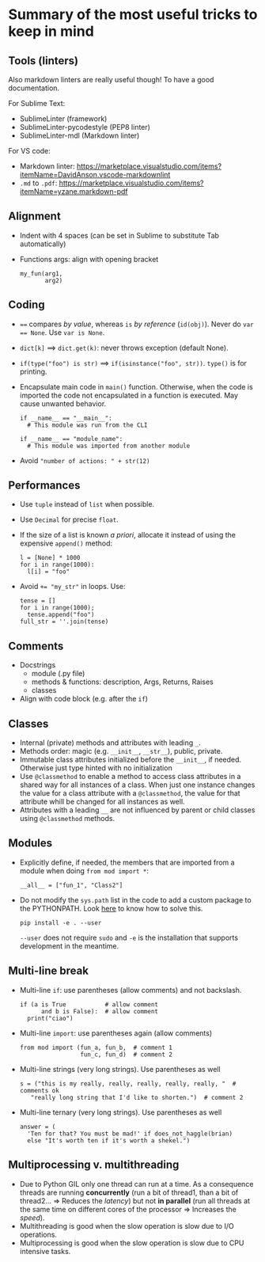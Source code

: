 # Summary of the most useful tricks to keep in mind
 
## Tools (linters)
Also markdown linters are really useful though!
To have a good documentation.
 
For Sublime Text:
 
* SublimeLinter (framework)
* SublimeLinter-pycodestyle (PEP8 linter)
* SublimeLinter-mdl (Markdown linter)

For VS code:

* Markdown linter: https://marketplace.visualstudio.com/items?itemName=DavidAnson.vscode-markdownlint
* `.md` to `.pdf`: https://marketplace.visualstudio.com/items?itemName=yzane.markdown-pdf
 
## Alignment
 
* Indent with 4 spaces (can be set in Sublime to substitute Tab automatically)
* Functions args: align with opening bracket
 
  ```
  my_fun(arg1,
         arg2)
  ```
 
## Coding
 
* `==` compares *by value*, whereas `is` *by reference* (`id(obj)`).
  Never do `var == None`. Use `var is None`.
* `dict[k]` ==> `dict.get(k)`: never throws exception (default None).
* `if(type("foo") is str)` ==> `if(isinstance("foo", str))`. `type()` is for printing.
* Encapsulate main code in `main()` function. Otherwise, when the code is imported
  the code not encapsulated in a function is executed. May cause unwanted behavior.
 
  ```
  if __name__ == "__main__":
    # This module was run from the CLI
 
  if __name__ == "module_name":
    # This module was imported from another module
  ```
 
* Avoid `"number of actions: " + str(12)`
 
## Performances
 
* Use `tuple` instead of `list` when possible.
* Use `Decimal` for precise `float`.
* If the size of a list is known *a priori*, allocate it instead of using the
  expensive `append()` method:
 
  ```
  l = [None] * 1000
  for i in range(1000):
    l[i] = "foo"
  ```
 
* Avoid `+= "my_str"` in loops. Use:
 
  ```
  tense = []
  for i in range(1000);
    tense.append("foo")
  full_str = ''.join(tense)
  ```
 
## Comments
 
* Docstrings
  * module (.py file)
  * methods & functions: description, Args, Returns, Raises
  * classes
* Align with code block (e.g. after the `if`)
 
## Classes
 
* Internal (private) methods and attributes with leading `_`.
* Methods order: magic (e.g. `__init__`, `__str__`), public, private.
* Immutable class attributes initialized before the `__init__`, if needed.
  Otherwise just type hinted with no initialization
* Use `@classmethod` to enable a method to access class attributes in a shared way
  for all instances of a class. When just one instance changes the value for a
  class attribute with a `@classmethod`, the value for that attribute whill be
  changed for all instances as well.
* Attributes with a leading `__` are not influenced by parent or child classes
  using `@classmethod` methods.
 
## Modules
 
* Explicitly define, if needed, the members that are imported from a module when
  doing `from mod import *`:
 
  ```
  __all__ = ["fun_1", "Class2"]
  ```
 
* Do not modify the `sys.path` list in the code to add a custom package to
  the PYTHONPATH. Look [here](https://stackoverflow.com/questions/19048732/python-setup-py-develop-vs-install) to know how to solve this.
 
  ```
  pip install -e . --user
  ```
 
  `--user` does not require `sudo` and `-e` is the installation that supports development
  in the meantime.
 
## Multi-line break
 
* Multi-line `if`: use parentheses (allow comments) and not backslash.
 
  ```
  if (a is True           # allow comment
        and b is False):  # allow comment
    print("ciao")
  ```
 
* Multi-line `import`: use parentheses again (allow comments)
 
  ```
  from mod import (fun_a, fun_b,  # comment 1
                   fun_c, fun_d)  # comment 2
  ```
 
* Multi-line strings (very long strings). Use parentheses as well
 
  ```
  s = ("this is my really, really, really, really, really, "  # comments ok
     "really long string that I'd like to shorten.")  # comment 2
  ```
 
* Multi-line ternary (very long strings). Use parentheses as well
 
  ```
  answer = (
    'Ten for that? You must be mad!' if does_not_haggle(brian)
    else "It's worth ten if it's worth a shekel.")
  ```
 
## Multiprocessing v. multithreading
 
* Due to Python GIL only one thread can run at a time. As a consequence threads
  are running **concurrently** (run a bit of thread1, than a bit of thread2... =>
  Reduces the *latency*) but not **in parallel** (run all threads at the same time
  on different cores of the processor => Increases the *speed*).
* Multithreading is good when the slow operation is slow due to I/O operations.
* Multiprocessing is good when the slow operation is slow due to CPU intensive tasks.

